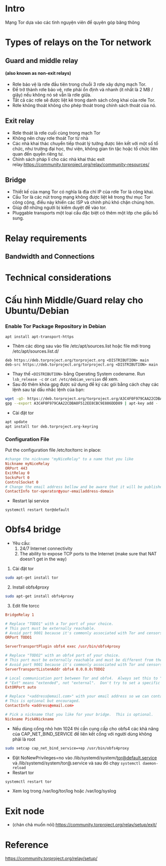 # Intro
Mạng Tor dựa vào các tình nguyện viên để quyên góp băng thông
# Types of relays on the Tor network
## Guard and middle relay
#### (also known as non-exit relays)
- Rơle bảo vệ là rơle đầu tiên trong chuỗi 3 rơle xây dựng mạch Tor.
- Để trở thành rơle bảo vệ, rơle phải ổn định và nhanh (ít nhất là 2 MB / giây) nếu không nó sẽ vẫn là rơle giữa. 
-  Tất cả các rơle sẽ được liệt kê trong danh sách công khai của rơle Tor.
- Rơle không thoát không cho phép thoát trong chính sách thoát của nó.
## Exit relay
- Rơle thoát là rơle cuối cùng trong mạch Tor
- Không nên chạy rơle thoát Tor từ nhà
-  Các nhà khai thác chuyển tiếp thoát lý tưởng được liên kết với một số tổ chức, như trường đại học, thư viện, không gian tin tặc hoặc tổ chức liên quan đến quyền riêng tư.
- Chính sách pháp lí cho các nhà khai thác exit relay:https://community.torproject.org/relay/community-resources/
## Bridge
- Thiết kế của mạng Tor có nghĩa là địa chỉ IP của rơle Tor là công khai.
- Cầu Tor là các nút trong mạng không được liệt kê trong thư mục Tor công cộng, điều này khiến các ISP và chính phủ khó chặn chúng hơn.
- Giúp đỡ những người bị kiểm duyệt để vào tor.
-  Pluggable transports một loại cầu đặc biệt có thêm một lớp che giấu bổ sung.

# Relay requirements
## Bandwidth and Connections
# Technical considerations
# Cấu hình Middle/Guard relay cho Ubuntu/Debian
### Enable Tor Package Repository in Debian
```bash
apt install apt-transport-https
```
- Thêm các dòng sau vào file /etc/apt/sources.list hoặc file mới trong /etc/apt/sources.list.d/
```
deb https://deb.torproject.org/torproject.org <DISTRIBUTION> main
deb-src https://deb.torproject.org/torproject.org <DISTRIBUTION> main
```
- Thay thế ```<DISTRIBUTION>```  bằng Operating System codename. Run ```lsb_release -c``` or ```cat /etc/debian_version``` để xem.
- Sau đó thêm khóa gpg được sử dụng để ký các gói bằng cách chạy các lệnh sau tại dấu nhắc lệnh của bạn:
```bash
wget -qO- https://deb.torproject.org/torproject.org/A3C4F0F979CAA22CDBA8F512EE8CBC9E886DDD89.asc | gpg --import
gpg --export A3C4F0F979CAA22CDBA8F512EE8CBC9E886DDD89 | apt-key add -
```
- Cài đặt tor
```bash
apt update
apt install tor deb.torproject.org-keyring
```
### Configuration File
Put the configuration file /etc/tor/torrc in place:
```conf
#change the nickname "myNiceRelay" to a name that you like
Nickname myNiceRelay
ORPort 443
ExitRelay 0
SocksPort 0
ControlSocket 0
# Change the email address bellow and be aware that it will be published
ContactInfo tor-operator@your-emailaddress-domain
```
- Restart lại service
```
systemctl restart tor@default
```
# Obfs4 bridge
- Yêu cầu:
    1. 24/7 Internet connectivity
    2. The ability to expose TCP ports to the Internet (make sure that NAT doesn't get in the way)

1. Cài đặt tor
```bash
sudo apt-get install tor
```
2. Install obfs4proxy
```bash
sudo apt-get install obfs4proxy
```
3. Edit file torcc
```conf
BridgeRelay 1

# Replace "TODO1" with a Tor port of your choice.
# This port must be externally reachable.
# Avoid port 9001 because it's commonly associated with Tor and censors may be scanning the Internet for this port.
ORPort TODO1

ServerTransportPlugin obfs4 exec /usr/bin/obfs4proxy

# Replace "TODO2" with an obfs4 port of your choice.
# This port must be externally reachable and must be different from the one specified for ORPort.
# Avoid port 9001 because it's commonly associated with Tor and censors may be scanning the Internet for this port.
ServerTransportListenAddr obfs4 0.0.0.0:TODO2

# Local communication port between Tor and obfs4.  Always set this to "auto".
# "Ext" means "extended", not "external".  Don't try to set a specific port number, nor listen on 0.0.0.0.
ExtORPort auto

# Replace "<address@email.com>" with your email address so we can contact you if there are problems with your bridge.
# This is optional but encouraged.
ContactInfo <address@email.com>

# Pick a nickname that you like for your bridge.  This is optional.
Nickname PickANickname
```
- Nếu dùng cổng nhỏ hơn 1024 thì cần cung cấp cho obfs4 các khả năng của CAP_NET_BIND_SERVICE để liên kết cổng với người dùng không phải là root
```bash
sudo setcap cap_net_bind_service=+ep /usr/bin/obfs4proxy
```
- Đặt NoNewPrivileges=no vào /lib/systemd/system/tor@default.service và /lib/systemd/system/tor@.service và sau đó chạy ```systemctl daemon-reload```
- Restart tor
```bash 
systemctl restart tor
```
- Xem log trong /var/log/tor/log hoặc /var/log/syslog
# Exit node 
- (chán chả muốn nói):https://community.torproject.org/relay/setup/exit/
# Reference
https://community.torproject.org/relay/setup/